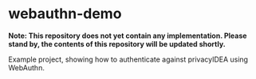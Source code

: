# webauthn-demo

**Note: This repository does not yet contain any implementation. Please stand
by, the contents of this repository will be updated shortly.**

Example project, showing how to authenticate against privacyIDEA using WebAuthn.
